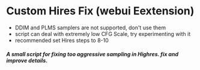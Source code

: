 # Custom Hires Fix (webui Eextension)

- DDIM and PLMS samplers are not supported, don't use them
- script can deal with extremely low CFG Scale, try experimenting with it
- recommended set Hires steps to 8-10

##### A small script for fixing too aggressive sampling in Highres. fix and improve details.